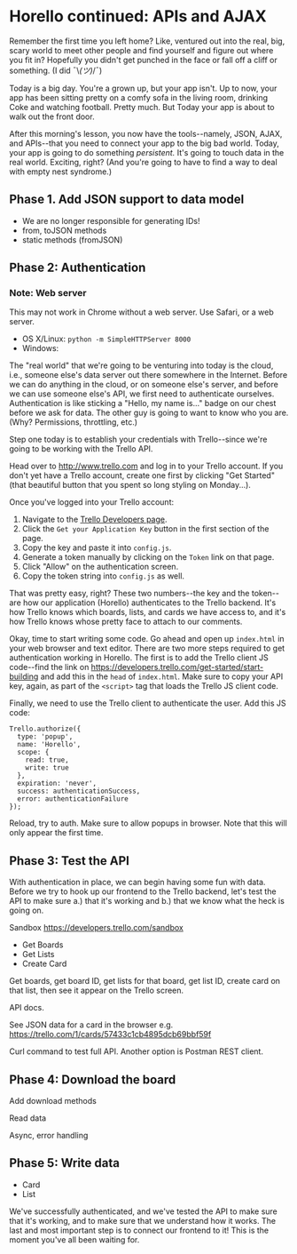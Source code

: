 # Horello continued: APIs and AJAX

Remember the first time you left home? Like, ventured out into the real,
big, scary world to meet other people and find yourself and figure out
where you fit in? Hopefully you didn't get punched in the face or fall
off a cliff or something. (I did ¯\\_(ツ)_/¯)

Today is a big day. You're a grown up, but your app isn't. Up to now,
your app has been sitting pretty on a comfy sofa in the living room,
drinking Coke and watching football. Pretty much. But Today your app is
about to walk out the front door.

After this morning's lesson, you now have the tools--namely, JSON, AJAX,
and APIs--that you need to connect your app to the big bad world. Today,
your app is going to do something _persistent._ It's going to touch data
in the real world. Exciting, right? (And you're going to have to find a
way to deal with empty nest syndrome.)

## Phase 1. Add JSON support to data model

- We are no longer responsible for generating IDs!
- from, toJSON methods
- static methods (fromJSON)

## Phase 2: Authentication

### Note: Web server

This may not work in Chrome without a web server. Use Safari, or a web
server.

- OS X/Linux: `python -m SimpleHTTPServer 8000`
- Windows:

The "real world" that we're going to be venturing into today is the
cloud, i.e., someone else's data server out there somewhere in the
Internet. Before we can do anything in the cloud, or on someone else's
server, and before we can use someone else's API, we first need to
authenticate ourselves. Authentication is like sticking a "Hello, my
name is..." badge on our chest before we ask for data. The other guy is
going to want to know who you are. (Why? Permissions, throttling, etc.)

Step one today is to establish your credentials with Trello--since we're
going to be working with the Trello API.

Head over to http://www.trello.com and log in to your Trello account. If
you don't yet have a Trello account, create one first by clicking "Get
Started" (that beautiful button that you spent so long styling on
Monday...).

Once you've logged into your Trello account:
1. Navigate to the [Trello
   Developers page](https://developers.trello.com/get-started/start-building).
1. Click the `Get your Application Key` button in the first section of
   the page.
1. Copy the key and paste it into `config.js`.
1. Generate a token manually by clicking on the `Token` link on that page.
1. Click "Allow" on the authentication screen.
1. Copy the token string into `config.js` as well.

That was pretty easy, right? These two numbers--the key and the
token--are how our application (Horello) authenticates to the Trello
backend. It's how Trello knows which boards, lists, and cards we have
access to, and it's how Trello knows whose pretty face to attach to our
comments.

Okay, time to start writing some code. Go ahead and open up `index.html`
in your web browser and text editor. There are two more steps required
to get authentication working in Horello. The first is to add the Trello
client JS code--find the link on
https://developers.trello.com/get-started/start-building and add this in
the `head` of `index.html`. Make sure to copy your API key, again, as
part of the `<script>` tag that loads the Trello JS client code.

Finally, we need to use the Trello client to authenticate the user. Add
this JS code:

    Trello.authorize({
      type: 'popup',
      name: 'Horello',
      scope: {
        read: true,
        write: true
      },
      expiration: 'never',
      success: authenticationSuccess,
      error: authenticationFailure
    });

Reload, try to auth. Make sure to allow popups in browser. Note that
this will only appear the first time.

## Phase 3: Test the API

With authentication in place, we can begin having some fun with data.
Before we try to hook up our frontend to the Trello backend, let's test
the API to make sure a.) that it's working and b.) that we know what the
heck is going on.


Sandbox
https://developers.trello.com/sandbox
- Get Boards
- Get Lists
- Create Card

Get boards, get board ID, get lists for that board, get list ID, create
card on that list, then see it appear on the Trello screen.

API docs.

See JSON data for a card in the browser e.g. https://trello.com/1/cards/57433c1cb4895dcb69bbf59f

Curl command to test full API. Another option is Postman REST client.

## Phase 4: Download the board

Add download methods

Read data

Async, error handling



## Phase 5: Write data

- Card
- List

We've successfully authenticated, and we've tested the API to make sure
that it's working, and to make sure that we understand how it works. The
last and most important step is to connect our frontend to it! This is
the moment you've all been waiting for.

